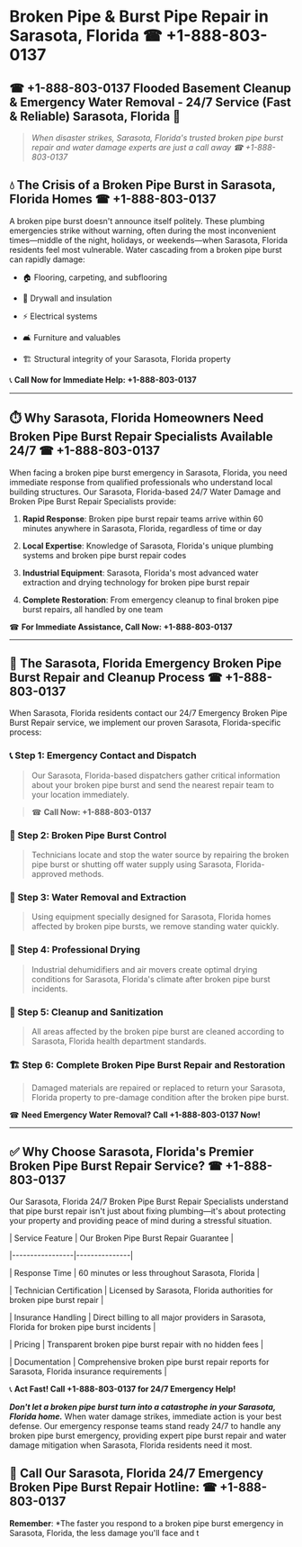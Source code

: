 # Broken Pipe & Burst Pipe Repair in Sarasota, Florida ☎ +1-888-803-0137  
## ☎ +1-888-803-0137 Flooded Basement Cleanup & Emergency Water Removal - 24/7 Service (Fast & Reliable) Sarasota, Florida 🚨  

> *When disaster strikes, Sarasota, Florida's trusted broken pipe burst repair and water damage experts are just a call away ☎ +1-888-803-0137*  

## 💧 The Crisis of a Broken Pipe Burst in Sarasota, Florida Homes ☎ +1-888-803-0137  

A broken pipe burst doesn't announce itself politely. These plumbing emergencies strike without warning, often during the most inconvenient times—middle of the night, holidays, or weekends—when Sarasota, Florida residents feel most vulnerable. Water cascading from a broken pipe burst can rapidly damage:  

* 🏠 Flooring, carpeting, and subflooring  
* 🧱 Drywall and insulation  
* ⚡ Electrical systems  
* 🛋️ Furniture and valuables  
* 🏗️ Structural integrity of your Sarasota, Florida property  

📞 **Call Now for Immediate Help: +1-888-803-0137**  

---  

## ⏱️ Why Sarasota, Florida Homeowners Need Broken Pipe Burst Repair Specialists Available 24/7 ☎ +1-888-803-0137  

When facing a broken pipe burst emergency in Sarasota, Florida, you need immediate response from qualified professionals who understand local building structures. Our Sarasota, Florida-based 24/7 Water Damage and Broken Pipe Burst Repair Specialists provide:  

1. **Rapid Response**: Broken pipe burst repair teams arrive within 60 minutes anywhere in Sarasota, Florida, regardless of time or day  
2. **Local Expertise**: Knowledge of Sarasota, Florida's unique plumbing systems and broken pipe burst repair codes  
3. **Industrial Equipment**: Sarasota, Florida's most advanced water extraction and drying technology for broken pipe burst repair  
4. **Complete Restoration**: From emergency cleanup to final broken pipe burst repairs, all handled by one team  

☎ **For Immediate Assistance, Call Now: +1-888-803-0137**  

---  

## 🔧 The Sarasota, Florida Emergency Broken Pipe Burst Repair and Cleanup Process ☎ +1-888-803-0137  

When Sarasota, Florida residents contact our 24/7 Emergency Broken Pipe Burst Repair service, we implement our proven Sarasota, Florida-specific process:  

### 📞 Step 1: Emergency Contact and Dispatch  
> Our Sarasota, Florida-based dispatchers gather critical information about your broken pipe burst and send the nearest repair team to your location immediately.  
> ☎ **Call Now: +1-888-803-0137**  

### 🚿 Step 2: Broken Pipe Burst Control  
> Technicians locate and stop the water source by repairing the broken pipe burst or shutting off water supply using Sarasota, Florida-approved methods.  

### 🌊 Step 3: Water Removal and Extraction  
> Using equipment specially designed for Sarasota, Florida homes affected by broken pipe bursts, we remove standing water quickly.  

### 💨 Step 4: Professional Drying  
> Industrial dehumidifiers and air movers create optimal drying conditions for Sarasota, Florida's climate after broken pipe burst incidents.  

### 🧼 Step 5: Cleanup and Sanitization  
> All areas affected by the broken pipe burst are cleaned according to Sarasota, Florida health department standards.  

### 🏗️ Step 6: Complete Broken Pipe Burst Repair and Restoration  
> Damaged materials are repaired or replaced to return your Sarasota, Florida property to pre-damage condition after the broken pipe burst.  

☎ **Need Emergency Water Removal? Call +1-888-803-0137 Now!**  

---  

## ✅ Why Choose Sarasota, Florida's Premier Broken Pipe Burst Repair Service? ☎ +1-888-803-0137  

Our Sarasota, Florida 24/7 Broken Pipe Burst Repair Specialists understand that pipe burst repair isn't just about fixing plumbing—it's about protecting your property and providing peace of mind during a stressful situation.  

| Service Feature | Our Broken Pipe Burst Repair Guarantee |  
|-----------------|---------------|  
| Response Time | 60 minutes or less throughout Sarasota, Florida |  
| Technician Certification | Licensed by Sarasota, Florida authorities for broken pipe burst repair |  
| Insurance Handling | Direct billing to all major providers in Sarasota, Florida for broken pipe burst incidents |  
| Pricing | Transparent broken pipe burst repair with no hidden fees |  
| Documentation | Comprehensive broken pipe burst repair reports for Sarasota, Florida insurance requirements |  

📞 **Act Fast! Call +1-888-803-0137 for 24/7 Emergency Help!**  

***Don't let a broken pipe burst turn into a catastrophe in your Sarasota, Florida home.*** When water damage strikes, immediate action is your best defense. Our emergency response teams stand ready 24/7 to handle any broken pipe burst emergency, providing expert pipe burst repair and water damage mitigation when Sarasota, Florida residents need it most.  

## 📱 Call Our Sarasota, Florida 24/7 Emergency Broken Pipe Burst Repair Hotline: ☎ +1-888-803-0137  

**Remember**: *The faster you respond to a broken pipe burst emergency in Sarasota, Florida, the less damage you'll face and t
